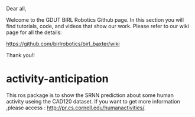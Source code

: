 Dear all,

Welcome to the GDUT BIRL Robotics Github page. In this section you will find tutorials, code, and videos that show our work. Please refer to our wiki page for all the details:

https://github.com/birlrobotics/birl_baxter/wiki

Thank you!!




# activity-anticipation
  This ros package is to show the SRNN prediction about some human activity useing the CAD120 dataset.
  If you want to get more information ,please access : http://pr.cs.cornell.edu/humanactivities/.
  
